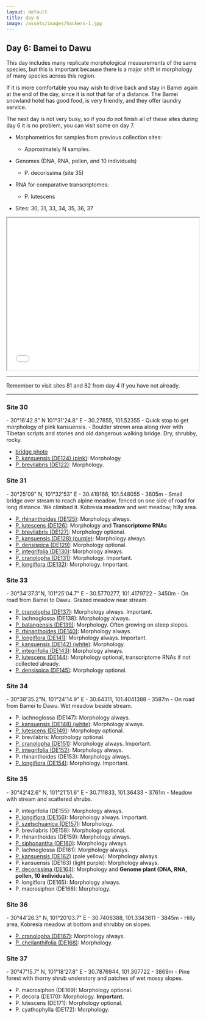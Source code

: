 ```yaml
---
layout: default
title: day-6
image: /assets/images/hackers-1.jpg
---
```




## Day 6: Bamei to Dawu
This day includes many replicate morphological measurements of the same 
species, but this is important because there is a major shift in morphology
of many species across this region.

If it is more comfortable you may wish to drive back and stay in Bamei
again at the end of the day, since it is not that far of a distance.
The Bamei snowland hotel has good food, is very friendly, and they offer
laundry service.

The next day is not very busy, so if you do not finish all of these sites
during day 6 it is no problem, you can visit some on day 7.

- Morphometrics for samples from previous collection sites:
	- Approximately N samples.

- Genomes (DNA, RNA, pollen, and 10 individuals)
	- P. decorissima (site 35)

- RNA for comparative transcriptomes:
	- P. lutescens

- Sites: 30, 31, 33, 34, 35, 36, 37

 <iframe src="../assets/maps/day6.html" height='400px' width="100%" title="Iframe Example"></iframe> 



------------------------------------------------------------------------
Remember to visit sites 81 and 82 from day 4 if you have not 
already.

--------------------------------------------------------------------------




<h3 class="mt-5"> Site 30 </h3>
- 30°16'42.8" N	101°31'24.8" E
- 30.27855, 101.52355
- Quick stop to get morphology of pink kansuensis.
- Boulder strewn area along river with Tibetan scripts and stories and old dangerous walking bridge. Dry, shrubby, rocky.

- [bridge photo](../assets/flowers/site-30.jpg)
- [P. kansuensis (DE124) (pink)](../assets/flowers/DE124-kansuensis.jpg): Morphology.
- [P. brevilabris (DE122)](../assets/flowers/DE122-brevilabris.jpg): Morphology.


<h3 class="mt-5"> Site 31 </h3>
- 30°25'09" N, 101°32'53" E
- 30.419166, 101.548055
- 3605m
- Small bridge over stream to reach alpine meadow, fenced on one side of road for long distance. We climbed it.	Kobresia meadow and wet meadow; hilly area.

- [P. rhinanthoides (DE125)](../assets/flowers/DE125-rhinanthoides.jpg): Morphology always. 
- [P. lutescens (DE126)](../assets/flowers/DE126-lutescens.jpg): Morphology and <b>Transcriptome RNAs</b>
- [P. brevilabris (DE127)](../assets/flowers/DE127-brevilabris.jpg): Morphology optional.
- [P. kansuensis (DE128) (purple)](../assets/flowers/DE128-kansuensis.jpg): Morphology always. 
- [P. densispica (DE129)](../assets/flowers/DE129-densispica.jpg): Morphology optional.
- [P. integrifolia (DE130)](../assets/flowers/DE130-integrifolia.jpg): Morphology always. 
- [P. cranolopha (DE131)](../assets/flowers/DE131-cranolopha.jpg): Morphology. Important.
- [P. longiflora (DE132)](../assets/flowers/DE132-longiflora.jpg): Morphology. Important.


<h3 class="mt-5"> Site 33 </h3>
- 30°34'37.3"N,	101°25'04.7" E
- 30.5770277, 101.4179722
- 3450m
- On road from Bamei to Dawu. Grazed meadow near stream.


- [P. cranolopha (DE137)](../assets/flowers/DE137-cranolopha.jpg): Morphology always. Important.
- P. lachnoglossa (DE138): Morphology always.
- [P. batangensis (DE139)](../assets/flowers/DE139-batangensis.jpg): Morphology. Often growing on steep slopes.
- [P. rhinanthoides (DE140)](../assets/flowers/DE140-rhinanthoides.jpg): Morphology always.
- [P. longiflora (DE141)](../assets/flowers/DE141-longiflora.jpg): Morphology always. Important.
- [P. kansuensis (DE142) (white)](../assets/flowers/DE142-kansuensis.jpg): Morphology.
- [P. integrifolia (DE143)](../assets/flowers/DE143-integrifolia.jpg): Morphology always.
- [P. lutescens (DE144)](../assets/flowers/DE144-lutescens.jpg): Morphology optional, transcriptome RNAs if not collected already.
- [P. densispica (DE145)](../assets/flowers/DE145-densispica.jpg): Morphology optional.






<h3 class="mt-5"> Site 34 </h3>
- 30°38'35.2"N,	101°24'14.9" E
- 30.64311, 101.4041388
- 3587m
- On road from Bamei to Dawu. Wet meadow beside stream.

- P. lachnoglossa (DE147): Morphology always.
- [P. kansuensis (DE148) (white)](../assets/flowers/DE148-kansuensis.jpg): Morphology always.
- [P. lutescens (DE149)](../assets/flowers/DE149-lutescens.jpg): Morphology optional.
- P. brevilabris: Morphology optional.
- [P. cranolopha (DE151)](../assets/flowers/DE151-cranolopha.jpg): Morphology always. Important.
- [P. integrifolia (DE152)](../assets/flowers/DE152-integrifolia.jpg): Morphology always.
- P. rhinanthoides (DE153): Morphology always.
- [P. longiflora (DE154)](../assets/flowers/DE154-longiflora.jpg): Morphology. Important.


<h3 class="mt-5"> Site 35 </h3>
- 30°42'42.6" N,	101°21'51.6" E
- 30.711833, 101.36433
- 3761m
- Meadow with stream and scattered shrubs.

- P. integrifolia (DE155): Morphology always.
- [P. longiflora (DE156)](../assets/flowers/DE156-longiflora.jpg): Morphology always. Important.
- [P. szetschuanica (DE157)](../assets/flowers/DE157-szetschuanica.jpg): Morphology.
- P. brevilabris (DE158): Morphology optional.
- P. rhinanthoides (DE159): Morphology always.
- [P. siphonantha (DE160)](../assets/flowers/DE160-siphonantha.jpg): Morphology always.
- P. lachnoglossa (DE161): Morphology always.
- [P. kansuensis (DE162)](../assets/flowers/DE162-kansuensis.jpg) (pale yellow): Morphology always.
- P. kansuensis (DE163) (light purple): Morphology always.
- [P. decorissima (DE164)](../assets/flowers/DE164-decorissima.jpg): Morphology and <b>Genome plant (DNA, RNA, pollen, 10 individuals).</b>
- P. longiflora (DE165): Morphology always.
- P. macrosiphon (DE166): Morphology.



<h3 class="mt-5"> Site 36 </h3>
- 30°44'26.3" N, 101°20'03.7" E
- 30.7406388, 101.3343611
- 3845m
- Hilly area, Kobresia meadow at bottom and shrubby on slopes.

- [P. cranolopha (DE167)](../assets/flowers/DE167-cranolopha.jpg): Morphology always.
- [P. cheilanthifolia (DE168)](../assets/flowers/DE168-cheilanthifolia): Morphology.



<h3 class="mt-5"> Site 37 </h3>
- 30°47'15.7" N, 101°18'27.8" E
- 30.7876944, 101.307722
- 3869m
- Pine forest with thorny shrub understory and patches of wet mossy slopes.

- P. macrosiphon (DE169): Morphology optional.
- P. decora (DE170): Morphology. <b>Important.</b>
- P. lutescens (DE171): Morphology optional.
- P. cyathophylla (DE172): Morphology.

